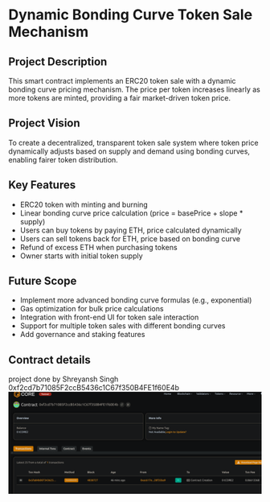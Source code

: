 # Dynamic Bonding Curve Token Sale Mechanism

## Project Description

This smart  contract implements  an ERC20   token sale with a dynamic bonding curve pricing mechanism. The price per token increases linearly as more tokens are minted, providing a fair  market-driven token price.   

## Project Vision

To create a decentralized, transparent token sale system where token price dynamically adjusts based on supply and demand using bonding curves, enabling fairer token distribution.     

## Key Features

- ERC20 token with minting and burning
- Linear bonding curve price calculation (price = basePrice + slope * supply)
- Users can buy tokens by paying ETH, price calculated dynamically
- Users can sell tokens back for ETH, price based on bonding curve
- Refund of excess ETH when purchasing tokens
- Owner starts with initial token supply  

## Future Scope

- Implement more advanced bonding curve formulas (e.g., exponential)
- Gas optimization for bulk price calculations
- Integration with front-end UI for token sale interaction
- Support for multiple token sales with different bonding curves
- Add governance and staking features

## Contract details 
project done by Shreyansh Singh 
0xf2cd7b71085F2ccB5436c1C67f350B4FE1f60E4b![alt text](image.png) 
